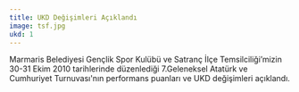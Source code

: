 ```yaml
---
title: UKD Değişimleri Açıklandı
image: tsf.jpg
ukd: 1
---
```


Marmaris Belediyesi Gençlik Spor Kulübü ve Satranç İlçe Temsilciliği’mizin 30-31 Ekim 2010 tarihlerinde düzenlediği 7.Geleneksel Atatürk ve Cumhuriyet Turnuvası'nın performans puanları ve UKD değişimleri açıklandı.
